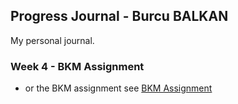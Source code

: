## Progress Journal - Burcu BALKAN

My personal journal.

### Week 4 - BKM Assignment

- or the BKM assignment see [BKM Assignment](BKM.html)
